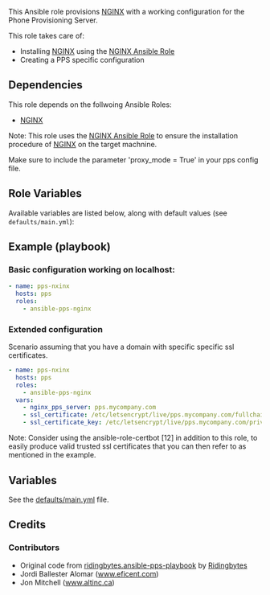 This Ansible role provisions [NGINX][9] with a working configuration for the Phone Provisioning Server.

This role takes care of:

- Installing [NGINX][9] using the [NGINX Ansible Role][6]
- Creating a PPS specific configuration

## Dependencies

This role depends on the follwoing Ansible Roles:

- [NGINX](https://galaxy.ansible.com/geerlingguy/nginx)

Note: This role uses the [NGINX Ansible Role][6] to ensure the installation
      procedure of [NGINX][9] on the target machnine.

Make sure to include the parameter 'proxy_mode = True' in your pps
config file.


## Role Variables

Available variables are listed below, along with default values (see
`defaults/main.yml`):

## Example (playbook)

### Basic configuration working on localhost:
```yaml
- name: pps-nxinx
  hosts: pps
  roles:
    - ansible-pps-nginx
```

### Extended configuration
Scenario assuming that you have a domain with specific specific ssl certificates.

```yaml
- name: pps-nxinx
  hosts: pps
  roles:
    - ansible-pps-nginx
  vars:
    - nginx_pps_server: pps.mycompany.com
    - ssl_certificate: /etc/letsencrypt/live/pps.mycompany.com/fullchain.pem
    - ssl_certificate_key: /etc/letsencrypt/live/pps.mycompany.com/privkey.pem
```
Note: Consider using the ansible-role-certbot [12] in addition to this role, to easily produce valid trusted ssl certificates that you can then refer to as mentioned in the example.


## Variables

See the [defaults/main.yml](defaults/main.yml) file.


## Credits

### Contributors
* Original code from [ridingbytes.ansible-pps-playbook][11] by [Ridingbytes][1]
* Jordi Ballester Alomar (www.eficent.com)
* Jon Mitchell (www.altinc.ca)

[1]:  http://www.altinc.ca "Alt Telecom"
[2]:  http://ridingbytes.com "RIDING BYTES"
[3]:  https://www.vagrantup.com/docs/getting-started/ "Vagrant"
[4]:  https://www.ansible.com "Ansible"
[5]:  https://docs.ansible.com/ansible/playbooks.html "Ansible Playbook"
[6]:  https://docs.ansible.com/ansible/playbooks_roles.html "Ansible Roles"
[7]:  https://galaxy.ansible.com "Ansible Galaxy"
[8]:  https://docs.ansible.com/ansible/intro_inventory.html "Ansible Inventory"
[9]:  http://www.nginx.org "NGINX"
[10]: https://galaxy.ansible.com/geerlingguy/nginx "NGINX Ansible Role"
[11]: https://github.com/geerlingguy/ansible-role-certbot
